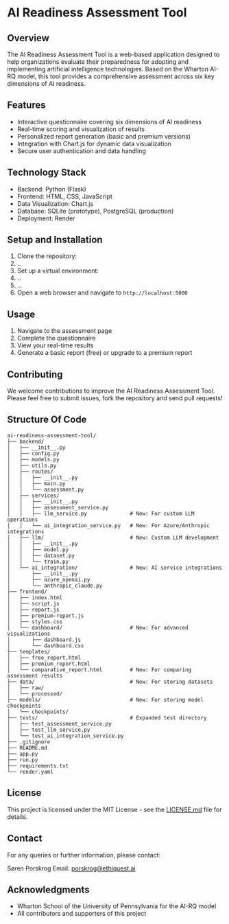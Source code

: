 # AI Readiness Assessment Tool

## Overview

The AI Readiness Assessment Tool is a web-based application designed to help organizations evaluate their preparedness for adopting and implementing artificial intelligence technologies. Based on the Wharton AI-RQ model, this tool provides a comprehensive assessment across six key dimensions of AI readiness.

## Features

- Interactive questionnaire covering six dimensions of AI readiness
- Real-time scoring and visualization of results
- Personalized report generation (basic and premium versions)
- Integration with Chart.js for dynamic data visualization
- Secure user authentication and data handling

## Technology Stack

- Backend: Python (Flask)
- Frontend: HTML, CSS, JavaScript
- Data Visualization: Chart.js
- Database: SQLite (prototype), PostgreSQL (production)
- Deployment: Render

## Setup and Installation

1. Clone the repository:
2. ..
3. Set up a virtual environment:
4. ..
5. ..
6. Open a web browser and navigate to `http://localhost:5000`

## Usage

1. Navigate to the assessment page
2. Complete the questionnaire
3. View your real-time results
4. Generate a basic report (free) or upgrade to a premium report

## Contributing

We welcome contributions to improve the AI Readiness Assessment Tool. Please feel free to submit issues, fork the repository and send pull requests!


## Structure Of Code 

```
ai-readiness-assessment-tool/
├── backend/
│   ├── __init__.py
│   ├── config.py
│   ├── models.py
│   ├── utils.py
│   ├── routes/
│   │   ├── __init__.py
│   │   ├── main.py
│   │   └── assessment.py
│   ├── services/
│   │   ├── __init__.py
│   │   ├── assessment_service.py
│   │   ├── llm_service.py              # New: For custom LLM operations
│   │   └── ai_integration_service.py   # New: For Azure/Anthropic integrations
│   ├── llm/                            # New: Custom LLM development
│   │   ├── __init__.py
│   │   ├── model.py
│   │   ├── dataset.py
│   │   └── train.py
│   └── ai_integration/                 # New: AI service integrations
│       ├── __init__.py
│       ├── azure_openai.py
│       └── anthropic_claude.py
├── frontend/
│   ├── index.html
│   ├── script.js
│   ├── report.js
│   ├── premium-report.js
│   ├── styles.css
│   └── dashboard/                      # New: For advanced visualizations
│       ├── dashboard.js
│       └── dashboard.css
├── templates/
│   ├── free_report.html
│   ├── premium_report.html
│   └── comparative_report.html         # New: For comparing assessment results
├── data/                               # New: For storing datasets
│   ├── raw/
│   └── processed/
├── models/                             # New: For storing model checkpoints
│   └── checkpoints/
├── tests/                              # Expanded test directory
│   ├── test_assessment_service.py
│   ├── test_llm_service.py
│   └── test_ai_integration_service.py
├── .gitignore
├── README.md
├── app.py
├── run.py
├── requirements.txt
└── render.yaml
```

## License

This project is licensed under the MIT License - see the [LICENSE.md](LICENSE.md) file for details.

## Contact

For any queries or further information, please contact:

Søren Porskrog
Email: porskrog@ethiquest.ai

## Acknowledgments

- Wharton School of the University of Pennsylvania for the AI-RQ model
- All contributors and supporters of this project
